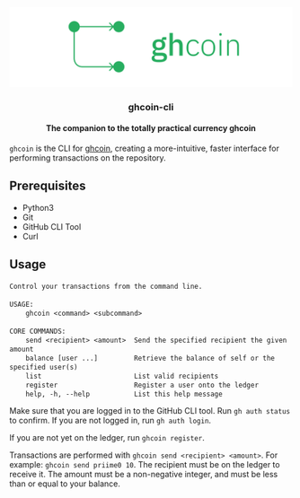 <p align="center">
  <a href="" rel="noopener">
 <img src="./docs/logo.png" alt="ghcoin logo"></a>
</p>

<h3 align="center">ghcoin-cli</h3>
<h4 align="center">The companion to the totally practical currency ghcoin</h3>

`ghcoin` is the CLI for [ghcoin](https://github.com/plamorg/ghcoin), creating a
more-intuitive, faster interface for performing transactions on the repository.

## Prerequisites

- Python3
- Git
- GitHub CLI Tool
- Curl

## Usage

```
Control your transactions from the command line.

USAGE:
    ghcoin <command> <subcommand>

CORE COMMANDS:
    send <recipient> <amount>  Send the specified recipient the given amount
    balance [user ...]         Retrieve the balance of self or the specified user(s)
    list                       List valid recipients
    register                   Register a user onto the ledger
    help, -h, --help           List this help message
```

Make sure that you are logged in to the GitHub CLI tool. Run `gh auth status` to
confirm. If you are not logged in, run `gh auth login`.

If you are not yet on the ledger, run `ghcoin register`.

Transactions are performed with `ghcoin send <recipient> <amount>`. For example:
`ghcoin send priime0 10`. The recipient must be on the ledger to receive it. The
amount must be a non-negative integer, and must be less than or equal to your
balance.
